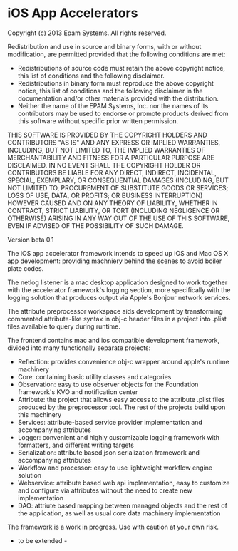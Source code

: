 iOS App Accelerators
====================

  Copyright (c) 2013 Epam Systems. All rights reserved.

Redistribution and use in source and binary forms, with or without 
modification, are permitted provided that the following conditions are met:

 - Redistributions of source code must retain the above copyright notice, this 
list of conditions and the following disclaimer.
 - Redistributions in binary form must reproduce the above copyright notice, this 
list of conditions and the following disclaimer in the documentation and/or 
other materials provided with the distribution.
 - Neither the name of the EPAM Systems, Inc.  nor the names of its contributors 
may be used to endorse or promote products derived from this software without 
specific prior written permission.

THIS SOFTWARE IS PROVIDED BY THE COPYRIGHT HOLDERS AND CONTRIBUTORS "AS IS" AND 
ANY EXPRESS OR IMPLIED WARRANTIES, INCLUDING, BUT NOT LIMITED TO, THE IMPLIED 
WARRANTIES OF MERCHANTABILITY AND FITNESS FOR A PARTICULAR PURPOSE ARE 
DISCLAIMED. IN NO EVENT SHALL THE COPYRIGHT HOLDER OR CONTRIBUTORS BE LIABLE 
FOR ANY DIRECT, INDIRECT, INCIDENTAL, SPECIAL, EXEMPLARY, OR CONSEQUENTIAL 
DAMAGES (INCLUDING, BUT NOT LIMITED TO, PROCUREMENT OF SUBSTITUTE GOODS OR 
SERVICES; LOSS OF USE, DATA, OR PROFITS; OR BUSINESS INTERRUPTION) HOWEVER 
CAUSED AND ON ANY THEORY OF LIABILITY, WHETHER IN CONTRACT, STRICT LIABILITY, 
OR TORT (INCLUDING NEGLIGENCE OR OTHERWISE) ARISING IN ANY WAY OUT OF THE USE 
OF THIS SOFTWARE, EVEN IF ADVISED OF THE POSSIBILITY OF SUCH DAMAGE.

Version beta 0.1

The iOS app accelerator framework intends to speed up iOS and Mac OS X app development: providing machniery behind the scenes to avoid boiler plate codes.

The netlog listener is a mac desktop application designed to work together with the accelerator framework's logging section, more specifically with the logging solution that produces output via Apple's Bonjour network services.

The attribute preprocessor workspace aids development by transforming commented attribute-like syntax in obj-c header files in a project into .plist files available to query during runtime.

The frontend contains mac and ios compatible development framework, divided into many functionally separate projects:
  - Reflection: provides convenience obj-c wrapper around apple's runtime machinery
  - Core: containing basic utility classes and categories
  - Observation: easy to use observer objects for the Foundation framework's KVO and notification center
  - Attribute: the project that allows easy access to the attribute .plist files produced by the preprocessor tool. The rest of the projects build upon this machinery
  - Services: attribute-based service provider implementation and accompanying attributes
  - Logger: convenient and highly customizable logging framework with formatters, and different writing targets
  - Serialization: attribute based json serialization framework and accompanying attributes
  - Workflow and processor: easy to use lightweight workflow engine solution
  - Webservice: attribute based web api implementation, easy to customize and configure via attributes without the need to create new implementation
  - DAO: attriute based mapping between managed objects and the rest of the application, as well as usual core data machinery implementation

The framework is a work in progress. Use with caution at your own risk.
- to be extended -
